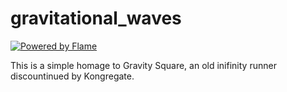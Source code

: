 # gravitational_waves

[![Powered by Flame](https://img.shields.io/badge/Powered%20by-%F0%9F%94%A5-orange.svg?style=for-the-badge)](https://flame-engine.org)

This is a simple homage to Gravity Square, an old inifinity runner discountinued by Kongregate.
